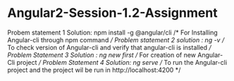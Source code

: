 # Angular2-Session-1.2-Assignment

Probem statement 1 Solution:
           npm install -g @angular/cli     /* For Installing Angular-cli through npm command    */
Problem statement 2 solution :
            ng -v  /* To check version of Angular-cli and verify that angular-cli is installed */
Problem Statement 3 Solution :
            ng new first /* For creation of new Angular-Cli project  */
 Problem Statement 4 Solution:
         ng serve /* To run the Angular-cli project and the project wil be run in http://localhost:4200   */
